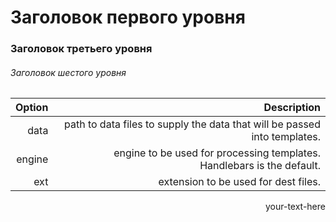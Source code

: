 #  Заголовок первого уровня
### Заголовок третьего уровня
###### Заголовок шестого уровня
| Option | Description |
| ------:| -----------:|
| data   | path to data files to supply the data that will be passed into templates. |
| engine | engine to be used for processing templates. Handlebars is the default. |
| ext    | extension to be used for dest files. |
<div style="text-align: right"> your-text-here </div>
